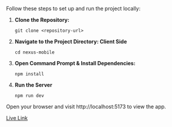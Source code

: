 Follow these steps to set up and run the project locally:

1. **Clone the Repository:**

   ```
   git clone <repository-url>
   ```

2. **Navigate to the Project Directory: Client Side**

   ```
   cd nexus-mobile
   ```

3. **Open Command Prompt & Install Dependencies:**

   ```
   npm install
   ```

4. **Run the Server**
   ```
   npm run dev
   ```

Open your browser and visit http://localhost:5173 to view the app.

[Live Link](https://nexus-mobile-aditya.web.app)
